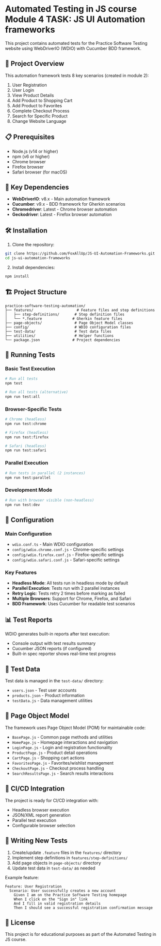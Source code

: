 # Automated Testing in JS course Module 4 TASK: JS UI Automation frameworks

This project contains automated tests for the Practice Software Testing website using WebDriverIO (WDIO) with Cucumber BDD framework.

## 🚀 Project Overview

This automation framework tests 8 key scenarios (created in module 2):
1. User Registration
2. User Login  
3. View Product Details
4. Add Product to Shopping Cart
5. Add Product to Favorites
6. Complete Checkout Process
7. Search for Specific Product
8. Change Website Language

## 📋 Prerequisites

- Node.js (v14 or higher)
- npm (v6 or higher)
- Chrome browser
- Firefox browser
- Safari browser (for macOS)

## 🔧 Key Dependencies

- **WebDriverIO**: v8.x - Main automation framework
- **Cucumber**: v9.x - BDD framework for Gherkin scenarios
- **Chromedriver**: Latest - Chrome browser automation
- **Geckodriver**: Latest - Firefox browser automation

## 🛠️ Installation

1. Clone the repository:
```bash
git clone https://github.com/FoxAllUp/JS-UI-Automation-Frameworks.git
cd js-ui-automation-frameworks
```

2. Install dependencies:
```bash
npm install
```

## 🏗️ Project Structure

```
practice-software-testing-automation/
├── features/                    # Feature files and step definitions
│   ├── step-definitions/       # Step definition files
│   └── *.feature              # Gherkin feature files
├── page-objects/               # Page Object Model classes
├── config/                     # WDIO configuration files
├── test-data/                  # Test data files
├── utilities/                  # Helper functions
└── package.json               # Project dependencies
```

## 🎯 Running Tests

### Basic Test Execution
```bash
# Run all tests
npm test

# Run all tests (alternative)
npm run test:all
```

### Browser-Specific Tests
```bash
# Chrome (headless)
npm run test:chrome

# Firefox (headless)  
npm run test:firefox

# Safari (headless)
npm run test:safari
```

### Parallel Execution
```bash
# Run tests in parallel (2 instances)
npm run test:parallel
```

### Development Mode
```bash
# Run with browser visible (non-headless)
npm run test:dev
```

## 🔧 Configuration

### Main Configuration
- `wdio.conf.ts` - Main WDIO configuration
- `config/wdio.chrome.conf.js` - Chrome-specific settings
- `config/wdio.firefox.conf.js` - Firefox-specific settings  
- `config/wdio.safari.conf.js` - Safari-specific settings

### Key Features
- **Headless Mode**: All tests run in headless mode by default
- **Parallel Execution**: Tests run with 2 parallel instances
- **Retry Logic**: Tests retry 2 times before marking as failed
- **Multiple Browsers**: Support for Chrome, Firefox, and Safari
- **BDD Framework**: Uses Cucumber for readable test scenarios

## 📊 Test Reports

WDIO generates built-in reports after test execution:
- Console output with test results summary
- Cucumber JSON reports (if configured)
- Built-in spec reporter shows real-time test progress

## 🧪 Test Data

Test data is managed in the `test-data/` directory:
- `users.json` - Test user accounts
- `products.json` - Product information
- `testData.js` - Data management utilities

## 🎨 Page Object Model

The framework uses Page Object Model (POM) for maintainable code:
- `BasePage.js` - Common page methods and utilities
- `HomePage.js` - Homepage interactions and navigation
- `LoginPage.js` - Login and registration functionality
- `ProductPage.js` - Product detail operations
- `CartPage.js` - Shopping cart actions
- `FavoritesPage.js` - Favorites/wishlist management
- `CheckoutPage.js` - Checkout process handling
- `SearchResultsPage.js` - Search results interactions

## 🔄 CI/CD Integration

The project is ready for CI/CD integration with:
- Headless browser execution
- JSON/XML report generation
- Parallel test execution
- Configurable browser selection

## 📝 Writing New Tests

1. Create/update `.feature` files in the `features/` directory
2. Implement step definitions in `features/step-definitions/`
3. Add page objects in `page-objects/` directory
4. Update test data in `test-data/` as needed

Example feature:
```gherkin
Feature: User Registration
  Scenario: User successfully creates a new account
    Given I am on the Practice Software Testing homepage
    When I click on the "Sign in" link
    And I fill in valid registration details
    Then I should see a successful registration confirmation message
```

## 📄 License

This project is for educational purposes as part of the Automated Testing in JS course.
